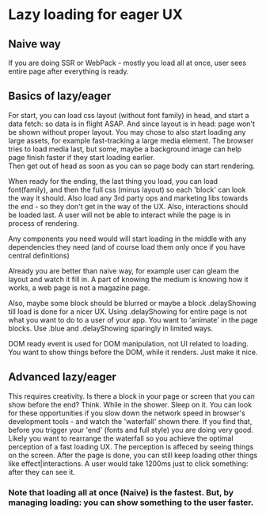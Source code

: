 
# Lazy loading for eager UX


## Naive way

If you are doing SSR or WebPack - mostly you load all at once, user sees entire page after everything is ready.

## Basics of lazy/eager

For start, you can load css layout (without font family) in head, and start a data fetch: so data is in flight ASAP.
And since layout is in head: page won't be shown without proper layout.
You may chose to also start loading any large assets, for example fast-tracking a large media element. The browser tries to load
media last, but some, maybe a background image can help page finish faster if they start loading earlier.  
Then get out of head as soon as you can so page body can start rendering. 


When ready for the ending, the last thing you load, you can load font(family), and then the full css (minus layout) so each 'block' can look the way it should.
Also load any 3rd party ops and marketing libs towards the end - so they don't get in the way of the UX.
Also, interactions should be loaded last. A user will not be able to interact while the page is in process of rendering.

Any components you need would will start loading in the middle with any dependencies they need (and of course load them only once if you have
central definitions)

Already you are better than naive way, for example user can gleam the layout and watch it fill in. A part of knowing the medium is 
knowing how it works, a web page is not a magazine page. 

Also, maybe some block should be blurred or maybe a block .delayShowing till load is done for a nicer UX. Using .delayShowing for entire page is 
not what you want to do to a user of your app. You want to 'animate' in the page blocks. Use .blue and .delayShowing sparingly in limited ways.

DOM ready event is used for DOM manipulation, not UI related to loading. You want to show things before the DOM, while it renders. Just make it nice.

## Advanced lazy/eager

This requires creativity. Is there a block in your page or screen that you can show before the end? Think. While in the shower. Sleep on it.
You can look for these opportunities if you slow down the network speed in browser's development tools - and watch the 'waterfall' 
shown there. If you find that, before you trigger your 'end' (fonts and full style) you are doing very good.
Likely you want to rearrange the waterfall so you achieve the optimal perception of a fast loading UX. The perception is affeced by seeing things on the screen. After the page is done, you can still keep loading other things like effect|interactions. A user would take 1200ms just to click something: after they can see it.

### Note that loading all at once (Naive) is the fastest. But, by managing loading: you can show something to the user faster.